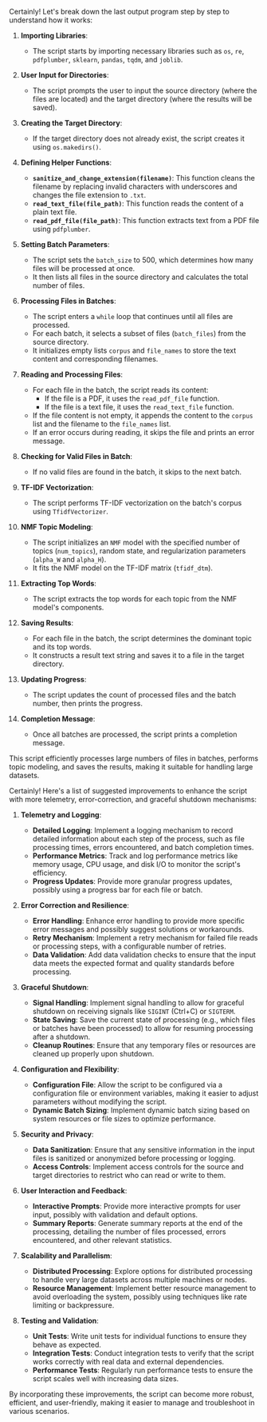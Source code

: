 Certainly! Let's break down the last output program step by step to understand how it works:

1. **Importing Libraries**:
   - The script starts by importing necessary libraries such as `os`, `re`, `pdfplumber`, `sklearn`, `pandas`, `tqdm`, and `joblib`.

2. **User Input for Directories**:
   - The script prompts the user to input the source directory (where the files are located) and the target directory (where the results will be saved).

3. **Creating the Target Directory**:
   - If the target directory does not already exist, the script creates it using `os.makedirs()`.

4. **Defining Helper Functions**:
   - **`sanitize_and_change_extension(filename)`**: This function cleans the filename by replacing invalid characters with underscores and changes the file extension to `.txt`.
   - **`read_text_file(file_path)`**: This function reads the content of a plain text file.
   - **`read_pdf_file(file_path)`**: This function extracts text from a PDF file using `pdfplumber`.

5. **Setting Batch Parameters**:
   - The script sets the `batch_size` to 500, which determines how many files will be processed at once.
   - It then lists all files in the source directory and calculates the total number of files.

6. **Processing Files in Batches**:
   - The script enters a `while` loop that continues until all files are processed.
   - For each batch, it selects a subset of files (`batch_files`) from the source directory.
   - It initializes empty lists `corpus` and `file_names` to store the text content and corresponding filenames.

7. **Reading and Processing Files**:
   - For each file in the batch, the script reads its content:
     - If the file is a PDF, it uses the `read_pdf_file` function.
     - If the file is a text file, it uses the `read_text_file` function.
   - If the file content is not empty, it appends the content to the `corpus` list and the filename to the `file_names` list.
   - If an error occurs during reading, it skips the file and prints an error message.

8. **Checking for Valid Files in Batch**:
   - If no valid files are found in the batch, it skips to the next batch.

9. **TF-IDF Vectorization**:
   - The script performs TF-IDF vectorization on the batch's corpus using `TfidfVectorizer`.

10. **NMF Topic Modeling**:
    - The script initializes an `NMF` model with the specified number of topics (`num_topics`), random state, and regularization parameters (`alpha_W` and `alpha_H`).
    - It fits the NMF model on the TF-IDF matrix (`tfidf_dtm`).

11. **Extracting Top Words**:
    - The script extracts the top words for each topic from the NMF model's components.

12. **Saving Results**:
    - For each file in the batch, the script determines the dominant topic and its top words.
    - It constructs a result text string and saves it to a file in the target directory.

13. **Updating Progress**:
    - The script updates the count of processed files and the batch number, then prints the progress.

14. **Completion Message**:
    - Once all batches are processed, the script prints a completion message.

This script efficiently processes large numbers of files in batches, performs topic modeling, and saves the results, making it suitable for handling large datasets.



Certainly! Here's a list of suggested improvements to enhance the script with more telemetry, error-correction, and graceful shutdown mechanisms:

1. **Telemetry and Logging**:
   - **Detailed Logging**: Implement a logging mechanism to record detailed information about each step of the process, such as file processing times, errors encountered, and batch completion times.
   - **Performance Metrics**: Track and log performance metrics like memory usage, CPU usage, and disk I/O to monitor the script's efficiency.
   - **Progress Updates**: Provide more granular progress updates, possibly using a progress bar for each file or batch.

2. **Error Correction and Resilience**:
   - **Error Handling**: Enhance error handling to provide more specific error messages and possibly suggest solutions or workarounds.
   - **Retry Mechanism**: Implement a retry mechanism for failed file reads or processing steps, with a configurable number of retries.
   - **Data Validation**: Add data validation checks to ensure that the input data meets the expected format and quality standards before processing.

3. **Graceful Shutdown**:
   - **Signal Handling**: Implement signal handling to allow for graceful shutdown on receiving signals like `SIGINT` (Ctrl+C) or `SIGTERM`.
   - **State Saving**: Save the current state of processing (e.g., which files or batches have been processed) to allow for resuming processing after a shutdown.
   - **Cleanup Routines**: Ensure that any temporary files or resources are cleaned up properly upon shutdown.

4. **Configuration and Flexibility**:
   - **Configuration File**: Allow the script to be configured via a configuration file or environment variables, making it easier to adjust parameters without modifying the script.
   - **Dynamic Batch Sizing**: Implement dynamic batch sizing based on system resources or file sizes to optimize performance.

5. **Security and Privacy**:
   - **Data Sanitization**: Ensure that any sensitive information in the input files is sanitized or anonymized before processing or logging.
   - **Access Controls**: Implement access controls for the source and target directories to restrict who can read or write to them.

6. **User Interaction and Feedback**:
   - **Interactive Prompts**: Provide more interactive prompts for user input, possibly with validation and default options.
   - **Summary Reports**: Generate summary reports at the end of the processing, detailing the number of files processed, errors encountered, and other relevant statistics.

7. **Scalability and Parallelism**:
   - **Distributed Processing**: Explore options for distributed processing to handle very large datasets across multiple machines or nodes.
   - **Resource Management**: Implement better resource management to avoid overloading the system, possibly using techniques like rate limiting or backpressure.

8. **Testing and Validation**:
   - **Unit Tests**: Write unit tests for individual functions to ensure they behave as expected.
   - **Integration Tests**: Conduct integration tests to verify that the script works correctly with real data and external dependencies.
   - **Performance Tests**: Regularly run performance tests to ensure the script scales well with increasing data sizes.

By incorporating these improvements, the script can become more robust, efficient, and user-friendly, making it easier to manage and troubleshoot in various scenarios.
